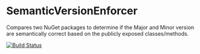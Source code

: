 SemanticVersionEnforcer
=======================

Compares two NuGet packages to determine if the Major and Minor version are semantically correct based on the publicly exposed classes/methods.


[![Build Status](https://travis-ci.org/mcgin/SemanticVersionEnforcer.svg?branch=master)](https://travis-ci.org/mcgin/SemanticVersionEnforcer)